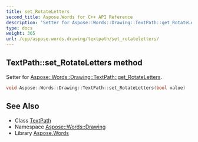 ```yaml
---
title: set_RotateLetters
second_title: Aspose.Words for C++ API Reference
description: 'Setter for Aspose::Words::Drawing::TextPath::get_RotateLetters.'
type: docs
weight: 365
url: /cpp/aspose.words.drawing/textpath/set_rotateletters/
---
```

## TextPath::set_RotateLetters method


Setter for [Aspose::Words::Drawing::TextPath::get_RotateLetters](../get_rotateletters/).

```cpp
void Aspose::Words::Drawing::TextPath::set_RotateLetters(bool value)
```

## See Also

* Class [TextPath](../)
* Namespace [Aspose::Words::Drawing](../../)
* Library [Aspose.Words](../../../)
